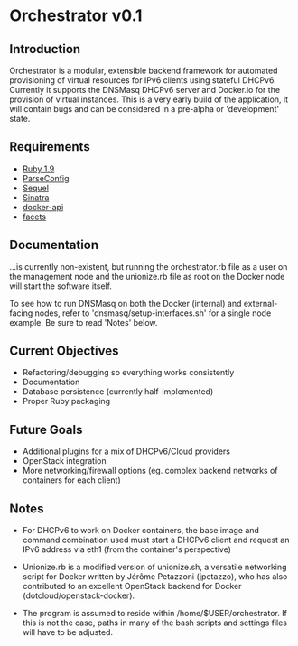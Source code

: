 # Orchestrator v0.1
## Introduction
Orchestrator is a modular, extensible backend framework for automated provisioning of virtual resources for IPv6 clients using stateful DHCPv6. Currently it
supports the DNSMasq DHCPv6 server and Docker.io for the provision of virtual instances. This is a very early build of the application, it will contain bugs and
can be considered in a pre-alpha or 'development' state. 

## Requirements
* [Ruby 1.9](https://github.com/ruby/ruby)
* [ParseConfig](https://github.com/derks/ruby-parseconfig)
* [Sequel](https://github.com/jeremyevans/sequel/)
* [Sinatra](https://github.com/sinatra/sinatra/)
* [docker-api](https://github.com/swipely/docker-api)
* [facets](https://github.com/rubyworks/facets/)

## Documentation

...is currently non-existent, but running the orchestrator.rb file as a user on the management node and the unionize.rb file as root on the Docker node will start the software itself.

To see how to run DNSMasq on both the Docker (internal) and external-facing nodes, refer to 'dnsmasq/setup-interfaces.sh' for a single node example. Be sure to read 'Notes' below.

## Current Objectives

* Refactoring/debugging so everything works consistently
* Documentation
* Database persistence (currently half-implemented)
* Proper Ruby packaging

## Future Goals 

* Additional plugins for a mix of DHCPv6/Cloud providers
* OpenStack integration
* More networking/firewall options (eg. complex backend networks of containers for each client)

## Notes

* For DHCPv6 to work on Docker containers, the base image and command combination used must start a DHCPv6 client and request an IPv6 address via eth1 (from the container's perspective)

* Unionize.rb is a modified version of unionize.sh, a versatile networking script for Docker written by Jérôme Petazzoni (jpetazzo), who has also contributed to an excellent OpenStack backend for Docker (dotcloud/openstack-docker). 

* The program is assumed to reside within /home/$USER/orchestrator. If this is not the case, paths in many of the bash scripts and settings files will have to be adjusted.
